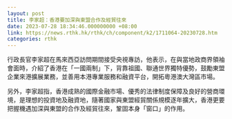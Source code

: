 ```yaml
---
layout: post
title: 李家超：香港要加深與東盟合作及經貿往來
date: 2023-07-28 18:34:46.000000000 +08:00
link: https://news.rthk.hk/rthk/ch/component/k2/1711064-20230728.htm
categories: rthk
---
```


行政長官李家超在馬來西亞訪問期間接受央視專訪，他表示，在與當地政商界領袖會面時，介紹了香港在「一國兩制」下，背靠祖國、聯通世界獨特優勢，鼓勵東盟企業來港擴展業務，並善用本港專業服務和融資平台，開拓粵港澳大灣區市場。

另外，李家超指，香港成熟的國際金融市場、優秀的法律制度保障及良好的營商環境，是理想的投資地及融資地，隨著國家與東盟經貿關係規模逐年擴大，香港更要把握機遇加深與東盟的合作及經貿往來，鞏固本身「窗口」的作用。

